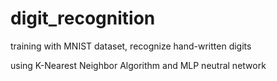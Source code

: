 # digit_recognition

training with MNIST dataset, recognize hand-written digits

using K-Nearest Neighbor Algorithm and MLP neutral network
